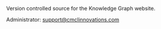 Version controlled source for the Knowledge Graph website.

Administrator: support@cmclinnovations.com